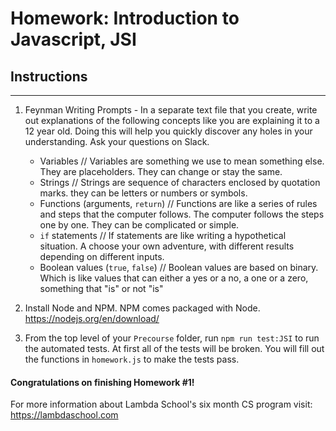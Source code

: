 # Homework: Introduction to Javascript, JSI

## Instructions
---
1. Feynman Writing Prompts - In a separate text file that you create, write out explanations of the following concepts like you are explaining it to a 12 year old.  Doing this will help you quickly discover any holes in your understanding.  Ask your questions on Slack.
		
	* Variables
	// Variables are something we use to mean something else. They are placeholders. They can change or stay the same.
	* Strings
	// Strings are sequence of characters enclosed by quotation marks. they can be letters or numbers or symbols.
	* Functions (arguments, `return`)
	// Functions are like a series of rules and steps that the computer follows. The computer follows the steps one by one. They can be complicated or simple.
	* `if` statements
	// If statements are like writing a hypothetical situation. A choose your own adventure, with different results depending on different inputs.
	* Boolean values (`true`, `false`)
	// Boolean values are based on binary. Which is like values that can either a yes or a no, a one or a zero, something that "is" or not "is"


2. Install Node and NPM.  NPM comes packaged with Node. https://nodejs.org/en/download/

3. From the top level of your `Precourse` folder, run `npm run test:JSI` to run the automated tests.  At first all of the tests will be broken.  You will fill out the functions in `homework.js` to make the tests pass.


#### Congratulations on finishing Homework #1!

For more information about Lambda School's six month CS program visit: https://lambdaschool.com
